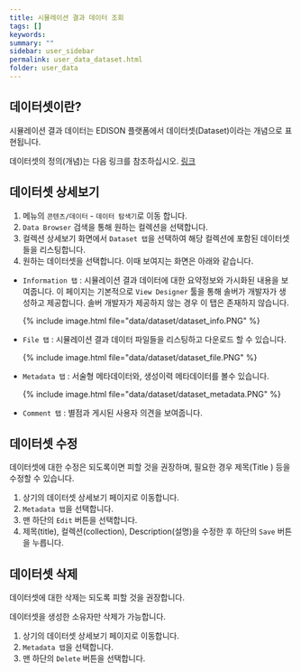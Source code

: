 ```yaml
---
title: 시뮬레이션 결과 데이터 조회
tags: []
keywords:
summary: ""
sidebar: user_sidebar
permalink: user_data_dataset.html
folder: user_data
---
```


## 데이터셋이란? 
시뮬레이션 결과 데이터는 EDISON 플랫폼에서 데이터셋(Dataset)이라는 개념으로 표현됩니다. 

데이터셋의 정의(개념)는 다음 링크를 참조하십시오. [링크](./user_data_intro.html)



## 데이터셋 상세보기
1. 메뉴의 `콘텐츠/데이터` - `데이터 탐색기`로 이동 합니다.
1. `Data Browser` 검색을 통해 원하는 컬렉션을 선택합니다.
1. 컬렉션 상세보기 화면에서 `Dataset 탭`을 선택하여 해당 컬렉션에 포함된 데이터셋들을 리스팅합니다. 
1. 원하는 데이터셋을 선택합니다. 이때 보여지는 화면은 아래와 같습니다. 


- `Information 탭` : 시뮬레이션 결과 데이터에 대한 요약정보와 가시화된 내용을 보여줍니다. 
   이 페이지는 기본적으로 `View Designer` 툴을 통해 솔버가 개발자가 생성하고 제공합니다. 솔버 개발자가 제공하지 않는 경우 이 탭은 존재하지 않습니다. 

    {% include image.html file="data/dataset/dataset_info.PNG" %}

- `File 탭` : 시뮬레이션 결과 데이터 파일들을 리스팅하고 다운로드 할 수 있습니다. 

    {% include image.html file="data/dataset/dataset_file.PNG" %}

- `Metadata 탭` : 서술형 메타데이터와, 생성이력 메타데이터를 볼수 있습니다. 

    {% include image.html file="data/dataset/dataset_metadata.PNG" %}

- `Comment 탭` : 별점과 게시된 사용자 의견을 보여줍니다.  



## 데이터셋 수정 
데이터셋에 대한 수정은 되도록이면 피할 것을 권장하며, 필요한 경우 제목(Title ) 등을 수정할 수 있습니다. 

1. 상기의 데이터셋 상세보기 페이지로 이동합니다. 
1. `Metadata 탭`을 선택합니다.
1. 맨 하단의 `Edit` 버튼을 선택합니다. 
1. 제목(title), 컬렉션(collection), Description(설명)을 수정한 후 하단의 `Save` 버튼을 누릅니다. 


## 데이터셋 삭제

데이터셋에 대한 삭제는 되도록 피할 것을 권장합니다.

데이터셋을 생성한 소유자만 삭제가 가능합니다. 

1. 상기의 데이터셋 상세보기 페이지로 이동합니다. 
1. `Metadata 탭`을 선택합니다.
1. 맨 하단의 `Delete` 버튼을 선택합니다. 